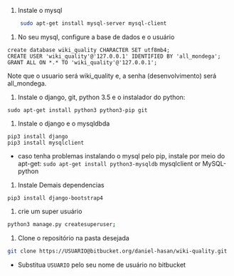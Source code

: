 


1. Instale o mysql
```bash
    sudo apt-get install mysql-server mysql-client
```

1. No seu mysql, configure a base de dados e o usuário

```
create database wiki_quality CHARACTER SET utf8mb4;
CREATE USER 'wiki_quality'@'127.0.0.1' IDENTIFIED BY 'all_mondega';
GRANT ALL ON *.* TO 'wiki_quality'@'127.0.0.1';
```
Note que o usuario será wiki_quality e, a senha (desenvolvimento) será all_mondega.

1. Instale o django, git, python 3.5 e o instalador do python:
```
sudo apt-get install python3 python3-pip git
```
1. Instale o django e o mysqldbda

```
pip3 install django
pip3 install mysqlclient
```
  - caso tenha problemas instalando o mysql pelo pip, instale por meio do apt-get: `sudo apt-get install python3-mysqldb`
mysqlclient or MySQL-python
1. Instale Demais dependencias
```
pip3 install django-bootstrap4
```
1. crie um super usuário
```bash
python3 manage.py createsuperuser;
```

1. Clone o repositório na pasta desejada
```bash
git clone https://USUARIO@bitbucket.org/daniel-hasan/wiki-quality.git
```
  - Substitua `USUARIO` pelo seu nome de usuário no bitbucket
